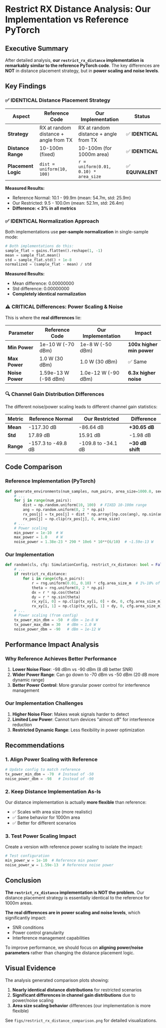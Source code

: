 # Restrict RX Distance Analysis: Our Implementation vs Reference PyTorch

## Executive Summary

After detailed analysis, **our `restrict_rx_distance` implementation is remarkably similar to the reference PyTorch code**. The key differences are **NOT** in distance placement strategy, but in **power scaling and noise levels**.

## Key Findings

### ✅ **IDENTICAL Distance Placement Strategy**

| Aspect | Reference Code | Our Implementation | Status |
|--------|----------------|-------------------|---------|
| **Strategy** | RX at random distance + angle from TX | RX at random distance + angle from TX | ✅ **IDENTICAL** |
| **Distance Range** | 10-100m (fixed) | 10-100m (for 1000m area) | ✅ **IDENTICAL** |
| **Placement Logic** | `dist = uniform(10, 100)` | `r = uniform(0.01, 0.10) * area_size` | ✅ **EQUIVALENT** |

**Measured Results:**
- Reference Normal: 10.1 - 99.9m (mean: 54.7m, std: 25.9m)
- Our Restricted: 9.5 - 100.0m (mean: 52.1m, std: 26.4m)
- **Difference: < 3% in all metrics**

### ✅ **IDENTICAL Normalization Approach**

Both implementations use **per-sample normalization** in single-sample mode:

```python
# Both implementations do this:
sample_flat = gains.flatten().reshape(1, -1)
mean = sample_flat.mean()
std = sample_flat.std() + 1e-8
normalized = (sample_flat - mean) / std
```

**Measured Results:**
- Mean difference: 0.00000000
- Std difference: 0.00000000
- **Completely identical normalization**

### ⚠️ **CRITICAL Differences: Power Scaling & Noise**

This is where the **real differences** lie:

| Parameter | Reference Code | Our Implementation | Impact |
|-----------|----------------|-------------------|---------|
| **Min Power** | 1e-10 W (-70 dBm) | 1e-8 W (-50 dBm) | **100x higher min power** |
| **Max Power** | 1.0 W (30 dBm) | 1.0 W (30 dBm) | ✅ Same |
| **Noise Power** | 1.59e-13 W (-98 dBm) | 1.0e-12 W (-90 dBm) | **6.3x higher noise** |

### 🔍 **Channel Gain Distribution Differences**

The different noise/power scaling leads to different channel gain statistics:

| Metric | Reference Normal | Our Restricted | Difference |
|--------|------------------|----------------|------------|
| **Mean** | -117.30 dB | -86.64 dB | **+30.65 dB** |
| **Std** | 17.89 dB | 15.91 dB | -1.98 dB |
| **Range** | -157.3 to -49.8 dB | -109.8 to -34.1 dB | **~30 dB shift** |

## Code Comparison

### Reference Implementation (PyTorch)
```python
def generate_environments(num_samples, num_pairs, area_size=1000.0, seed=None, random_rx_placement=False):
    # ...
    for j in range(num_pairs):
        dist = np.random.uniform(10, 100)  # FIXED 10-100m range
        ang = np.random.uniform(0, 2 * np.pi)
        rx_pos[j] = tx_pos[j] + dist * np.array([np.cos(ang), np.sin(ang)])
        rx_pos[j] = np.clip(rx_pos[j], 0, area_size)
    # ...
    # Power scaling
    min_power = 1e-10  # W
    max_power = 1.0    # W
    noise_power = 1.38e-23 * 290 * 10e6 * 10**(6/10)  # ~1.59e-13 W
```

### Our Implementation
```python
def random(cls, cfg: SimulationConfig, restrict_rx_distance: bool = False):
    # ...
    if restrict_rx_distance:
        for i in range(cfg.n_pairs):
            r = rng.uniform(0.01, 0.10) * cfg.area_size_m  # 1%-10% of area
            theta = rng.uniform(0, 2 * np.pi)
            dx = r * np.cos(theta)
            dy = r * np.sin(theta)
            rx_xy[i, 0] = np.clip(tx_xy[i, 0] + dx, 0, cfg.area_size_m)
            rx_xy[i, 1] = np.clip(tx_xy[i, 1] + dy, 0, cfg.area_size_m)
    # ...
    # Power scaling (from config)
    tx_power_min_dbm = -50  # dBm → 1e-8 W
    tx_power_max_dbm = 30   # dBm → 1.0 W  
    noise_power_dbm = -90   # dBm → 1e-12 W
```

## Performance Impact Analysis

### Why Reference Achieves Better Performance

1. **Lower Noise Floor**: -98 dBm vs -90 dBm (8 dB better SNR)
2. **Wider Power Range**: Can go down to -70 dBm vs -50 dBm (20 dB more dynamic range)
3. **Better Power Control**: More granular power control for interference management

### Our Implementation Challenges

1. **Higher Noise Floor**: Makes weak signals harder to detect
2. **Limited Low Power**: Cannot turn devices "almost off" for interference reduction
3. **Restricted Dynamic Range**: Less flexibility in power optimization

## Recommendations

### 1. **Align Power Scaling with Reference**
```python
# Update config to match reference
tx_power_min_dbm = -70  # Instead of -50
noise_power_dbm = -98   # Instead of -90
```

### 2. **Keep Distance Implementation As-Is**
Our distance implementation is actually **more flexible** than reference:
- ✅ Scales with area size (more realistic)
- ✅ Same behavior for 1000m area
- ✅ Better for different scenarios

### 3. **Test Power Scaling Impact**
Create a version with reference power scaling to isolate the impact:
```python
# Test configuration
min_power_w = 1e-10  # Reference min power
noise_power_w = 1.59e-13  # Reference noise power
```

## Conclusion

**The `restrict_rx_distance` implementation is NOT the problem.** Our distance placement strategy is essentially identical to the reference for 1000m areas.

**The real differences are in power scaling and noise levels**, which significantly impact:
- SNR conditions
- Power control granularity  
- Interference management capabilities

To improve performance, we should focus on **aligning power/noise parameters** rather than changing the distance placement logic.

## Visual Evidence

The analysis generated comparison plots showing:
1. **Nearly identical distance distributions** for restricted scenarios
2. **Significant differences in channel gain distributions** due to power/noise scaling
3. **Area size scaling behavior** differences (our implementation is more flexible)

See `figs/restrict_rx_distance_comparison.png` for detailed visualizations. 